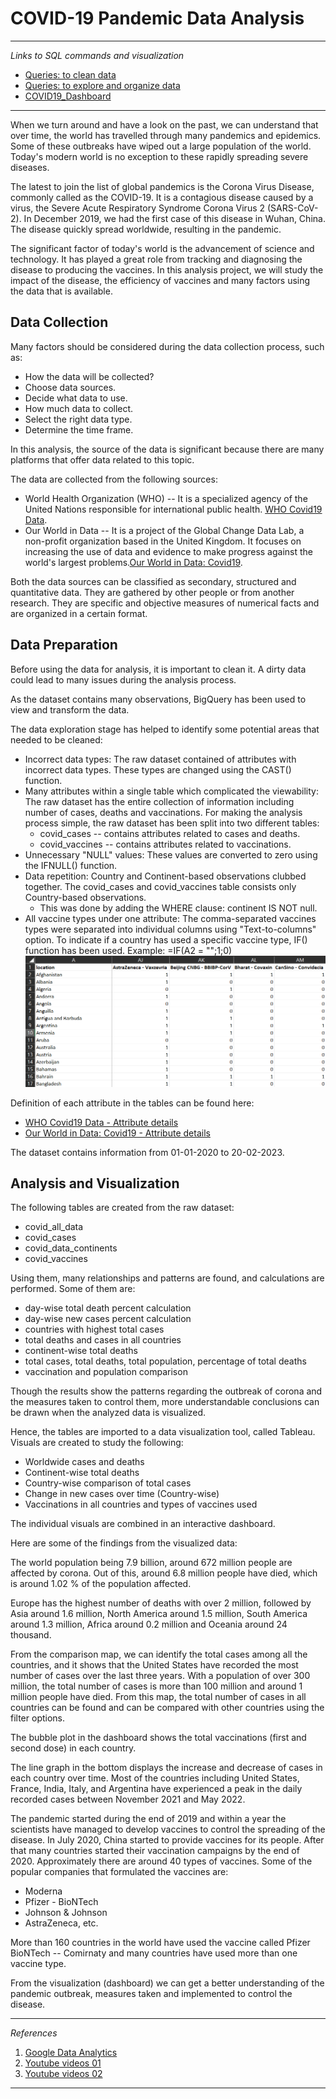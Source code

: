 # COVID-19 Pandemic Data Analysis

------------------------------------------------------------------------

*Links to SQL commands and visualization*

-   [Queries: to clean data](https://console.cloud.google.com/bigquery?sq=72277525562:9e6808cd080b4bbe9f2d0b7c11766ddc)
-   [Queries: to explore and organize data](https://console.cloud.google.com/bigquery?sq=72277525562:8d48deb7d0a94c26bc814e435bd9b27b)
-   [COVID19_Dashboard](https://public.tableau.com/views/Project_01_16774494951790/Dashboard1?:language=en-US&:display_count=n&:origin=viz_share_link)

------------------------------------------------------------------------

When we turn around and have a look on the past, we can understand that over time, the world has travelled through many pandemics and epidemics. Some of these outbreaks have wiped out a large population of the world. Today's modern world is no exception to these rapidly spreading severe diseases.

The latest to join the list of global pandemics is the Corona Virus Disease, commonly called as the COVID-19. It is a contagious disease caused by a virus, the Severe Acute Respiratory Syndrome Corona Virus 2 (SARS-CoV-2). In December 2019, we had the first case of this disease in Wuhan, China. The disease quickly spread worldwide, resulting in the pandemic.

The significant factor of today's world is the advancement of science and technology. It has played a great role from tracking and diagnosing the disease to producing the vaccines. In this analysis project, we will study the impact of the disease, the efficiency of vaccines and many factors using the data that is available.

## Data Collection

Many factors should be considered during the data collection process, such as:

-   How the data will be collected?
-   Choose data sources.
-   Decide what data to use.
-   How much data to collect.
-   Select the right data type.
-   Determine the time frame.

In this analysis, the source of the data is significant because there are many platforms that offer data related to this topic.

The data are collected from the following sources:

-   World Health Organization (WHO) -- It is a specialized agency of the United Nations responsible for international public health. [WHO Covid19 Data](https://covid19.who.int/data).
-   Our World in Data -- It is a project of the Global Change Data Lab, a non-profit organization based in the United Kingdom. It focuses on increasing the use of data and evidence to make progress against the world's largest problems.[Our World in Data: Covid19](https://ourworldindata.org/covid-deaths).

Both the data sources can be classified as secondary, structured and quantitative data. They are gathered by other people or from another research. They are specific and objective measures of numerical facts and are organized in a certain format.

## Data Preparation

Before using the data for analysis, it is important to clean it. A dirty data could lead to many issues during the analysis process.

As the dataset contains many observations, BigQuery has been used to view and transform the data.

The data exploration stage has helped to identify some potential areas that needed to be cleaned:

-   Incorrect data types: The raw dataset contained of attributes with incorrect data types. These types are changed using the CAST() function.
-   Many attributes within a single table which complicated the viewability: The raw dataset has the entire collection of information including number of cases, deaths and vaccinations. For making the analysis process simple, the raw dataset has been split into two different tables:
    -   covid_cases -- contains attributes related to cases and deaths.
    -   covid_vaccines -- contains attributes related to vaccinations.
-   Unnecessary "NULL" values: These values are converted to zero using the IFNULL() function.
-   Data repetition: Country and Continent-based observations clubbed together. The covid_cases and covid_vaccines table consists only Country-based observations.
    -   This was done by adding the WHERE clause: continent IS NOT null.
-   All vaccine types under one attribute: The comma-separated vaccines types were separated into individual columns using "Text-to-columns" option. To indicate if a country has used a specific vaccine type, IF() function has been used. Example: =IF(A2 = "<vaccine type>";1;0) ![Vaccine type usage indication](if_function_vaccine_types.png)

Definition of each attribute in the tables can be found here:

-   [WHO Covid19 Data - Attribute details](https://covid19.who.int/data/)
-   [Our World in Data: Covid19 - Attribute details](https://github.com/owid/covid-19-data/tree/master/public/data/)

The dataset contains information from 01-01-2020 to 20-02-2023.

## Analysis and Visualization

The following tables are created from the raw dataset:

-   covid_all_data
-   covid_cases
-   covid_data_continents
-   covid_vaccines

Using them, many relationships and patterns are found, and calculations are performed. Some of them are:

-   day-wise total death percent calculation
-   day-wise new cases percent calculation
-   countries with highest total cases
-   total deaths and cases in all countries
-   continent-wise total deaths
-   total cases, total deaths, total population, percentage of total deaths
-   vaccination and population comparison

Though the results show the patterns regarding the outbreak of corona and the measures taken to control them, more understandable conclusions can be drawn when the analyzed data is visualized.

Hence, the tables are imported to a data visualization tool, called Tableau. Visuals are created to study the following:

-   Worldwide cases and deaths
-   Continent-wise total deaths
-   Country-wise comparison of total cases
-   Change in new cases over time (Country-wise)
-   Vaccinations in all countries and types of vaccines used

The individual visuals are combined in an interactive dashboard.

Here are some of the findings from the visualized data:

The world population being 7.9 billion, around 672 million people are affected by corona. Out of this, around 6.8 million people have died, which is around 1.02 % of the population affected.

Europe has the highest number of deaths with over 2 million, followed by Asia around 1.6 million, North America around 1.5 million, South America around 1.3 million, Africa around 0.2 million and Oceania around 24 thousand.

From the comparison map, we can identify the total cases among all the countries, and it shows that the United States have recorded the most number of cases over the last three years. With a population of over 300 million, the total number of cases is more than 100 million and around 1 million people have died. From this map, the total number of cases in all countries can be found and can be compared with other countries using the filter options.

The bubble plot in the dashboard shows the total vaccinations (first and second dose) in each country.

The line graph in the bottom displays the increase and decrease of cases in each country over time. Most of the countries including United States, France, India, Italy, and Argentina have experienced a peak in the daily recorded cases between November 2021 and May 2022.

The pandemic started during the end of 2019 and within a year the scientists have managed to develop vaccines to control the spreading of the disease. In July 2020, China started to provide vaccines for its people. After that many countries started their vaccination campaigns by the end of 2020. Approximately there are around 40 types of vaccines. Some of the popular companies that formulated the vaccines are:

-   Moderna
-   Pfizer - BioNTech
-   Johnson & Johnson
-   AstraZeneca, etc.

More than 160 countries in the world have used the vaccine called Pfizer BioNTech -- Comirnaty and many countries have used more than one vaccine type.

From the visualization (dashboard) we can get a better understanding of the pandemic outbreak, measures taken and implemented to control the disease.

------------------------------------------------------------------------

*References*

1.  [Google Data Analytics](https://www.coursera.org/professional-certificates/google-data-analytics)
2.  [Youtube videos 01](https://www.youtube.com/@AlexTheAnalyst)
3.  [Youtube videos 02](https://www.youtube.com/@LukeBarousse)

------------------------------------------------------------------------
